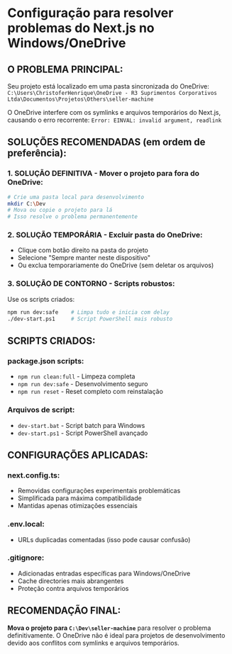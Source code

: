 # Configuração para resolver problemas do Next.js no Windows/OneDrive

## O PROBLEMA PRINCIPAL: 
Seu projeto está localizado em uma pasta sincronizada do OneDrive:
`C:\Users\ChristoferHenrique\OneDrive - R3 Suprimentos Corporativos Ltda\Documentos\Projetos\Others\seller-machine`

O OneDrive interfere com os symlinks e arquivos temporários do Next.js, causando o erro recorrente:
`Error: EINVAL: invalid argument, readlink`

## SOLUÇÕES RECOMENDADAS (em ordem de preferência):

### 1. SOLUÇÃO DEFINITIVA - Mover o projeto para fora do OneDrive:
```bash
# Crie uma pasta local para desenvolvimento
mkdir C:\Dev
# Mova ou copie o projeto para lá
# Isso resolve o problema permanentemente
```

### 2. SOLUÇÃO TEMPORÁRIA - Excluir pasta do OneDrive:
- Clique com botão direito na pasta do projeto
- Selecione "Sempre manter neste dispositivo"
- Ou exclua temporariamente do OneDrive (sem deletar os arquivos)

### 3. SOLUÇÃO DE CONTORNO - Scripts robustos:
Use os scripts criados:
```bash
npm run dev:safe    # Limpa tudo e inicia com delay
./dev-start.ps1     # Script PowerShell mais robusto
```

## SCRIPTS CRIADOS:

### package.json scripts:
- `npm run clean:full` - Limpeza completa
- `npm run dev:safe` - Desenvolvimento seguro  
- `npm run reset` - Reset completo com reinstalação

### Arquivos de script:
- `dev-start.bat` - Script batch para Windows
- `dev-start.ps1` - Script PowerShell avançado

## CONFIGURAÇÕES APLICADAS:

### next.config.ts:
- Removidas configurações experimentais problemáticas
- Simplificada para máxima compatibilidade
- Mantidas apenas otimizações essenciais

### .env.local:
- URLs duplicadas comentadas (isso pode causar confusão)

### .gitignore:
- Adicionadas entradas específicas para Windows/OneDrive
- Cache directories mais abrangentes
- Proteção contra arquivos temporários

## RECOMENDAÇÃO FINAL:
**Mova o projeto para `C:\Dev\seller-machine`** para resolver o problema definitivamente.
O OneDrive não é ideal para projetos de desenvolvimento devido aos conflitos com symlinks e arquivos temporários.
